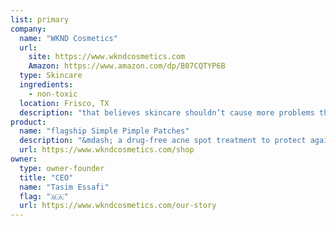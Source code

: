 ```yaml
---
list: primary
company:
  name: "WKND Cosmetics"
  url:
    site: https://www.wkndcosmetics.com
    Amazon: https://www.amazon.com/dp/B07CQTYP6B
  type: Skincare
  ingredients:
    - non-toxic
  location: Frisco, TX
  description: "that believes skincare shouldn’t cause more problems than it solves"
product:
  name: "flagship Simple Pimple Patches"
  description: "&mdash; a drug-free acne spot treatment to protect against irritants while promoting faster healing"
  url: https://www.wkndcosmetics.com/shop
owner:
  type: owner-founder
  title: "CEO"
  name: "Tasim Essafi"
  flag: "🇲🇦"
  url: https://www.wkndcosmetics.com/our-story
---
```

